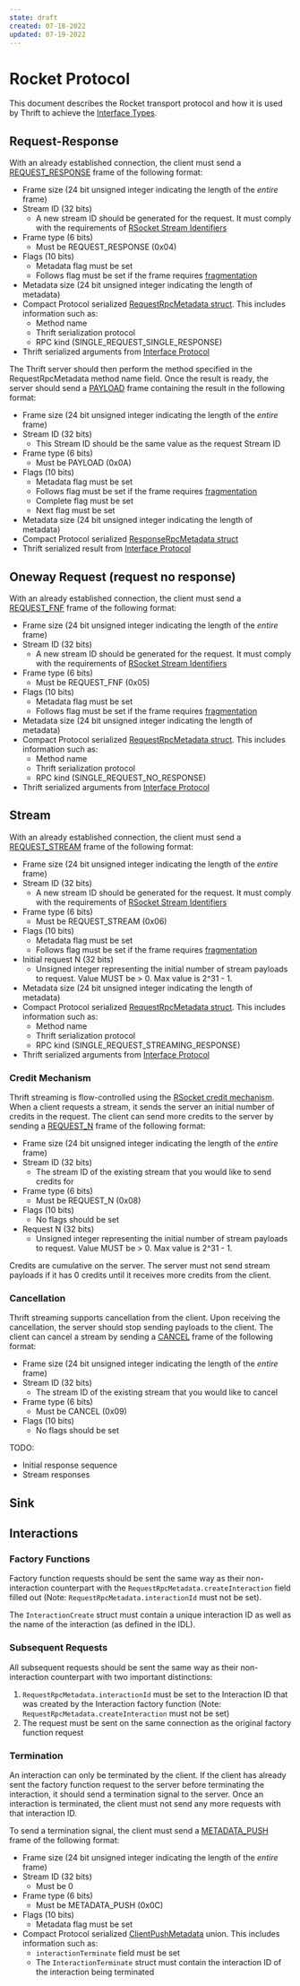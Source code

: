 ```yaml
---
state: draft
created: 07-18-2022
updated: 07-19-2022
---
```


# Rocket Protocol

This document describes the Rocket transport protocol and how it is used by Thrift to achieve the [Interface Types](../definition/interface.md).

## Request-Response

With an already established connection, the client must send a [REQUEST_RESPONSE](https://rsocket.io/about/protocol/#request_response-frame-0x04) frame of the following format:

- Frame size (24 bit unsigned integer indicating the length of the *entire* frame)
- Stream ID (32 bits)
    - A new stream ID should be generated for the request. It must comply with the requirements of [RSocket Stream Identifiers](https://rsocket.io/about/protocol/#stream-identifiers)
- Frame type (6 bits)
    - Must be REQUEST_RESPONSE (0x04)
- Flags (10 bits)
    - Metadata flag must be set
    - Follows flag must be set if the frame requires [fragmentation](https://rsocket.io/about/protocol/#fragmentation-and-reassembly)
- Metadata size (24 bit unsigned integer indicating the length of metadata)
- Compact Protocol serialized [RequestRpcMetadata struct](https://github.com/facebook/fbthrift/blob/main/thrift/lib/thrift/RpcMetadata.thrift). This includes information such as:
    - Method name
    - Thrift serialization protocol
    - RPC kind (SINGLE_REQUEST_SINGLE_RESPONSE)
- Thrift serialized arguments from [Interface Protocol](interface.md)

The Thrift server should then perform the method specified in the RequestRpcMetadata method name field. Once the result is ready, the server should send a [PAYLOAD](https://rsocket.io/about/protocol/#payload-frame-0x0a) frame containing the result in the following format:

- Frame size (24 bit unsigned integer indicating the length of the *entire* frame)
- Stream ID (32 bits)
    - This Stream ID should be the same value as the request Stream ID
- Frame type (6 bits)
    - Must be PAYLOAD (0x0A)
- Flags (10 bits)
    - Metadata flag must be set
    - Follows flag must be set if the frame requires [fragmentation](https://rsocket.io/about/protocol/#fragmentation-and-reassembly)
    - Complete flag must be set
    - Next flag must be set
- Metadata size (24 bit unsigned integer indicating the length of metadata)
- Compact Protocol serialized [ResponseRpcMetadata struct](https://github.com/facebook/fbthrift/blob/main/thrift/lib/thrift/RpcMetadata.thrift)
- Thrift serialized result from [Interface Protocol](interface.md)

## Oneway Request (request no response)

With an already established connection, the client must send a [REQUEST_FNF](https://rsocket.io/about/protocol/#request_fnf-fire-n-forget-frame-0x05) frame of the following format:

- Frame size (24 bit unsigned integer indicating the length of the *entire* frame)
- Stream ID (32 bits)
    - A new stream ID should be generated for the request. It must comply with the requirements of [RSocket Stream Identifiers](https://rsocket.io/about/protocol/#stream-identifiers)
- Frame type (6 bits)
    - Must be REQUEST_FNF (0x05)
- Flags (10 bits)
    - Metadata flag must be set
    - Follows flag must be set if the frame requires [fragmentation](https://rsocket.io/about/protocol/#fragmentation-and-reassembly)
- Metadata size (24 bit unsigned integer indicating the length of metadata)
- Compact Protocol serialized [RequestRpcMetadata struct](https://github.com/facebook/fbthrift/blob/main/thrift/lib/thrift/RpcMetadata.thrift). This includes information such as:
    - Method name
    - Thrift serialization protocol
    - RPC kind (SINGLE_REQUEST_NO_RESPONSE)
- Thrift serialized arguments from [Interface Protocol](interface.md)

## Stream

With an already established connection, the client must send a [REQUEST_STREAM](https://rsocket.io/about/protocol/#request_stream-frame-0x06) frame of the following format:

- Frame size (24 bit unsigned integer indicating the length of the *entire* frame)
- Stream ID (32 bits)
    - A new stream ID should be generated for the request. It must comply with the requirements of [RSocket Stream Identifiers](https://rsocket.io/about/protocol/#stream-identifiers)
- Frame type (6 bits)
    - Must be REQUEST_STREAM (0x06)
- Flags (10 bits)
    - Metadata flag must be set
    - Follows flag must be set if the frame requires [fragmentation](https://rsocket.io/about/protocol/#fragmentation-and-reassembly)
- Initial request N (32 bits)
    - Unsigned integer representing the initial number of stream payloads to request. Value MUST be > 0. Max value is 2^31 - 1.
- Metadata size (24 bit unsigned integer indicating the length of metadata)
- Compact Protocol serialized [RequestRpcMetadata struct](https://github.com/facebook/fbthrift/blob/main/thrift/lib/thrift/RpcMetadata.thrift). This includes information such as:
    - Method name
    - Thrift serialization protocol
    - RPC kind (SINGLE_REQUEST_STREAMING_RESPONSE)
- Thrift serialized arguments from [Interface Protocol](interface.md)

### Credit Mechanism

Thrift streaming is flow-controlled using the [RSocket credit mechanism](https://rsocket.io/about/protocol/#reactive-streams-semantics). When a client requests a stream, it sends the server an initial number of credits in the request. The client can send more credits to the server by sending a [REQUEST_N](https://rsocket.io/about/protocol/#request_n-frame-0x08) frame of the following format:

- Frame size (24 bit unsigned integer indicating the length of the *entire* frame)
- Stream ID (32 bits)
    - The stream ID of the existing stream that you would like to send credits for
- Frame type (6 bits)
    - Must be REQUEST_N (0x08)
- Flags (10 bits)
    - No flags should be set
- Request N (32 bits)
    - Unsigned integer representing the initial number of stream payloads to request. Value MUST be > 0. Max value is 2^31 - 1.

Credits are cumulative on the server. The server must not send stream payloads if it has 0 credits until it receives more credits from the client.

### Cancellation

Thrift streaming supports cancellation from the client. Upon receiving the cancellation, the server should stop sending payloads to the client. The client can cancel a stream by sending a [CANCEL](https://rsocket.io/about/protocol/#cancel-frame-0x09) frame of the following format:

- Frame size (24 bit unsigned integer indicating the length of the *entire* frame)
- Stream ID (32 bits)
    - The stream ID of the existing stream that you would like to cancel
- Frame type (6 bits)
    - Must be CANCEL (0x09)
- Flags (10 bits)
    - No flags should be set

TODO:

- Initial response sequence
- Stream responses

## Sink

## Interactions

### Factory Functions

Factory function requests should be sent the same way as their non-interaction counterpart with the `RequestRpcMetadata.createInteraction` field filled out (Note: `RequestRpcMetadata.interactionId` must not be set).

The `InteractionCreate` struct must contain a unique interaction ID as well as the name of the interaction (as defined in the IDL).

### Subsequent Requests

All subsequent requests should be sent the same way as their non-interaction counterpart with two important distinctions:

1. `RequestRpcMetadata.interactionId` must be set to the Interaction ID that was created by the Interaction factory function (Note: `RequestRpcMetadata.createInteraction` must not be set)
2. The request must be sent on the same connection as the original factory function request

### Termination

An interaction can only be terminated by the client. If the client has already sent the factory function request to the server before terminating the interaction, it should send a termination signal to the server. Once an interaction is terminated, the client must not send any more requests with that interaction ID.

To send a termination signal, the client must send a [METADATA_PUSH](https://rsocket.io/about/protocol/#metadata_push-frame-0x0c) frame of the following format:

- Frame size (24 bit unsigned integer indicating the length of the *entire* frame)
- Stream ID (32 bits)
    - Must be 0
- Frame type (6 bits)
    - Must be METADATA_PUSH (0x0C)
- Flags (10 bits)
    - Metadata flag must be set
- Compact Protocol serialized [ClientPushMetadata](https://github.com/facebook/fbthrift/blob/main/thrift/lib/thrift/RpcMetadata.thrift) union. This includes information such as:
    - `interactionTerminate` field must be set
    - The `InteractionTerminate` struct must contain the interaction ID of the interaction being terminated
